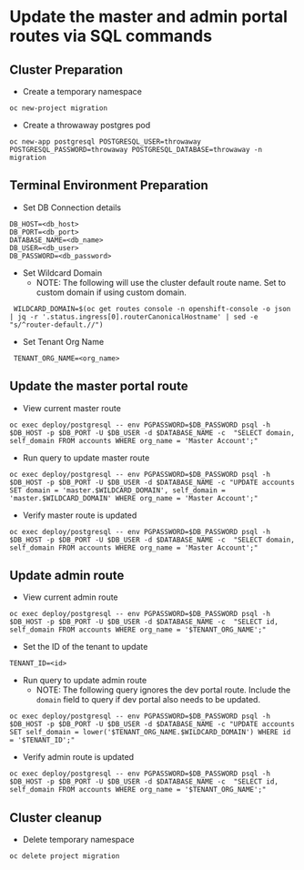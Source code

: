 # Update the master and admin portal routes via SQL commands

## Cluster Preparation
* Create a temporary namespace
```
oc new-project migration
```
* Create a throwaway postgres pod
```
oc new-app postgresql POSTGRESQL_USER=throwaway POSTGRESQL_PASSWORD=throwaway POSTGRESQL_DATABASE=throwaway -n migration
```

## Terminal Environment Preparation
* Set DB Connection details
```
DB_HOST=<db_host>
DB_PORT=<db_port>
DATABASE_NAME=<db_name>
DB_USER=<db_user>
DB_PASSWORD=<db_password>
```
* Set Wildcard Domain 
  * NOTE: The following will use the cluster default route name. Set to custom domain if using custom domain.
```
 WILDCARD_DOMAIN=$(oc get routes console -n openshift-console -o json | jq -r '.status.ingress[0].routerCanonicalHostname' | sed -e "s/^router-default.//")
```

* Set Tenant Org Name
```
 TENANT_ORG_NAME=<org_name>
```
## Update the master portal route
* View current master route
```
oc exec deploy/postgresql -- env PGPASSWORD=$DB_PASSWORD psql -h $DB_HOST -p $DB_PORT -U $DB_USER -d $DATABASE_NAME -c  "SELECT domain, self_domain FROM accounts WHERE org_name = 'Master Account';"
```

* Run query to update master route 
```
oc exec deploy/postgresql -- env PGPASSWORD=$DB_PASSWORD psql -h $DB_HOST -p $DB_PORT -U $DB_USER -d $DATABASE_NAME -c "UPDATE accounts SET domain = 'master.$WILDCARD_DOMAIN', self_domain = 'master.$WILDCARD_DOMAIN' WHERE org_name = 'Master Account';"
```

* Verify master route is updated
```
oc exec deploy/postgresql -- env PGPASSWORD=$DB_PASSWORD psql -h $DB_HOST -p $DB_PORT -U $DB_USER -d $DATABASE_NAME -c  "SELECT domain, self_domain FROM accounts WHERE org_name = 'Master Account';"
```
## Update admin route
* View current admin route
```
oc exec deploy/postgresql -- env PGPASSWORD=$DB_PASSWORD psql -h $DB_HOST -p $DB_PORT -U $DB_USER -d $DATABASE_NAME -c  "SELECT id, self_domain FROM accounts WHERE org_name = '$TENANT_ORG_NAME';"
```
* Set the ID of the tenant to update
```
TENANT_ID=<id>
```
* Run query to update admin route
  * NOTE: The following query ignores the dev portal route. Include the `domain` field to query if dev portal also needs to be updated.
```
oc exec deploy/postgresql -- env PGPASSWORD=$DB_PASSWORD psql -h $DB_HOST -p $DB_PORT -U $DB_USER -d $DATABASE_NAME -c "UPDATE accounts SET self_domain = lower('$TENANT_ORG_NAME.$WILDCARD_DOMAIN') WHERE id = '$TENANT_ID';"
```

* Verify admin route is updated
```
oc exec deploy/postgresql -- env PGPASSWORD=$DB_PASSWORD psql -h $DB_HOST -p $DB_PORT -U $DB_USER -d $DATABASE_NAME -c  "SELECT id, self_domain FROM accounts WHERE org_name = '$TENANT_ORG_NAME';"
```

## Cluster cleanup
* Delete temporary namespace
```
oc delete project migration
```